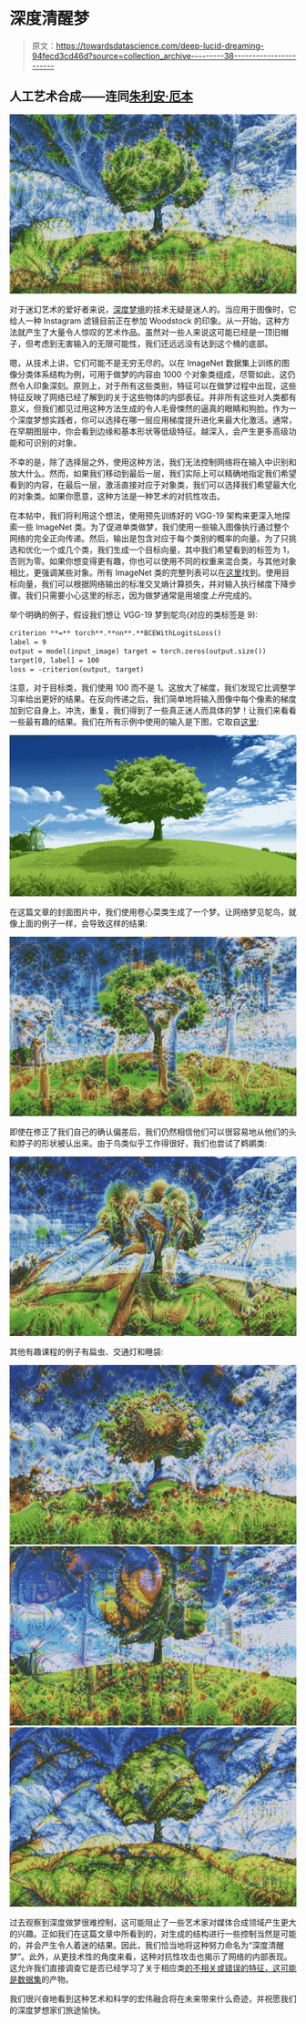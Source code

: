 # 深度清醒梦

> 原文：<https://towardsdatascience.com/deep-lucid-dreaming-94fecd3cd46d?source=collection_archive---------38----------------------->

## 人工艺术合成——连同[朱利安·厄本](https://medium.com/u/a6bfad427497?source=post_page-----94fecd3cd46d--------------------------------)

![](img/e58fa6f0d8ee1ef2e25318da4ab81389.png)

对于迷幻艺术的爱好者来说，[深度梦境](https://ai.googleblog.com/2015/06/inceptionism-going-deeper-into-neural.html)的技术无疑是迷人的。当应用于图像时，它给人一种 Instagram 滤镜目前正在参加 Woodstock 的印象。从一开始，这种方法就产生了大量令人惊叹的艺术作品。虽然对一些人来说这可能已经是一顶旧帽子，但考虑到无害输入的无限可能性，我们还远远没有达到这个桶的底部。

嗯，从技术上讲，它们可能不是无穷无尽的。以在 ImageNet 数据集上训练的图像分类体系结构为例，可用于做梦的内容由 1000 个对象类组成，尽管如此，这仍然令人印象深刻。原则上，对于所有这些类别，特征可以在做梦过程中出现，这些特征反映了网络已经了解到的关于这些物体的内部表征。并非所有这些对人类都有意义，但我们都见过用这种方法生成的令人毛骨悚然的逼真的眼睛和狗脸。作为一个深度梦想实践者，你可以选择在哪一层应用梯度提升进化来最大化激活。通常，在早期图层中，你会看到边缘和基本形状等低级特征。越深入，会产生更多高级功能和可识别的对象。

不幸的是，除了选择层之外，使用这种方法，我们无法控制网络将在输入中识别和放大什么。然而，如果我们移动到最后一层，我们实际上可以精确地指定我们希望看到的内容，在最后一层，激活直接对应于对象类，我们可以选择我们希望最大化的对象类。如果你愿意，这种方法是一种艺术的对抗性攻击。

在本帖中，我们将利用这个想法，使用预先训练好的 VGG-19 架构来更深入地探索一些 ImageNet 类。为了促进单类做梦，我们使用一些输入图像执行通过整个网络的完全正向传递。然后，输出是包含对应于每个类别的概率的向量。为了只挑选和优化一个或几个类，我们生成一个目标向量，其中我们希望看到的标签为 1，否则为零。如果你想变得更有趣，你也可以使用不同的权重来混合类，与其他对象相比，更强调某些对象。所有 ImageNet 类的完整列表可以在[这里](https://gist.github.com/yrevar/942d3a0ac09ec9e5eb3a)找到。使用目标向量，我们可以根据网络输出的标准交叉熵计算损失，并对输入执行梯度下降步骤。我们只需要小心这里的标志，因为做梦通常是用坡度*上升*完成的。

举个明确的例子，假设我们想让 VGG-19 梦到鸵鸟(对应的类标签是 9):

```
criterion **=** torch**.**nn**.**BCEWithLogitsLoss()
label = 9 
output = model(input_image) target = torch.zeros(output.size())               
target[0, label] = 100           
loss = -criterion(output, target)
```

注意，对于目标类，我们使用 100 而不是 1。这放大了梯度，我们发现它比调整学习率给出更好的结果。在反向传递之后，我们简单地将输入图像中每个像素的梯度加到它自身上。冲洗，重复，我们得到了一些真正迷人而具体的梦！让我们来看看一些最有趣的结果。我们在所有示例中使用的输入是下图，它取自[这里](http://wallpapersexpert.com/tree-wallpapers/3348201.html):

![](img/fdfbb5321a892dade73597ae6995a937.png)

在这篇文章的封面图片中，我们使用卷心菜类生成了一个梦。让网络梦见鸵鸟，就像上面的例子一样，会导致这样的结果:

![](img/fb13c712c98727cb7eecb92d7ca8a3cf.png)

即使在修正了我们自己的确认偏差后，我们仍然相信他们可以很容易地从他们的头和脖子的形状被认出来。由于鸟类似乎工作得很好，我们也尝试了鹈鹕类:

![](img/4df1e5a6a07b841d94d2c80db61a911a.png)

其他有趣课程的例子有扁虫、交通灯和睡袋:

![](img/e4d20092fceb3e18525c59d7a950dc0d.png)![](img/89a5c3507667abcc7a83d08177697558.png)![](img/9e782ea8759e8ed8bbd375c862a4ca1b.png)

过去观察到深度做梦很难控制，这可能阻止了一些艺术家对媒体合成领域产生更大的兴趣。正如我们在这篇文章中所看到的，对生成的结构进行一些控制当然是可能的，并会产生令人着迷的结果。因此，我们恰当地将这种努力命名为“深度清醒梦”。此外，从更技术性的角度来看，这种对抗性攻击也揭示了网络的内部表现。这允许我们直接调查它是否已经学习了关于相应类[的不相关或错误的特征，这可能是数据集](https://arxiv.org/abs/1602.04938)的产物。

我们很兴奋地看到这种艺术和科学的宏伟融合将在未来带来什么奇迹，并祝愿我们的深度梦想家们旅途愉快。